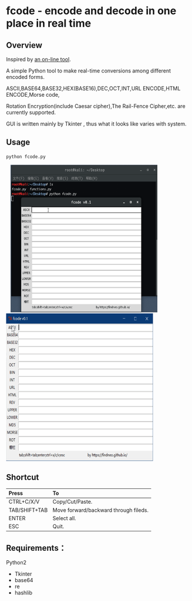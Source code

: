 # fcode - encode and decode in one place in real time

## Overview
Inspired by [an on-line tool](http://tool.ph0en1x.com/hashtool/tools.html#conv/).

A simple Python tool to make real-time conversions among different encoded forms.

ASCII,BASE64,BASE32,HEX(BASE16),DEC,OCT,INT,URL ENCODE,HTML ENCODE,Morse code,

Rotation Encryption(include Caesar cipher),The Rail-Fence Cipher,etc. are currently supported.

GUI is written mainly by Tkinter , thus what it looks like varies with system.

## Usage
```python 
python fcode.py
```


    <img src="https://github.com/findneo/fcode/blob/master/demo_linux.gif" width="400" height="400">
    <img src="https://github.com/findneo/fcode/blob/master/demo.gif" width="400" height="400">

## Shortcut

| Press         | To                                    |
|:------        |   :------                             |
| CTRL+C/X/V    | Copy/Cut/Paste.                       |
| TAB/SHIFT+TAB |Move forward/backward through fileds.  |
| ENTER         |Select all.                            |
| ESC           |Quit.                                  | 

## Requirements：
Python2
  * Tkinter
  * base64
  * re
  * hashlib

